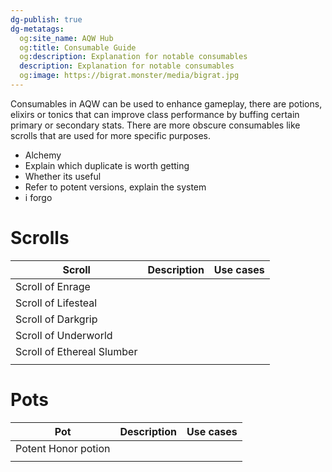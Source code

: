 ```yaml
---
dg-publish: true
dg-metatags:
  og:site_name: AQW Hub
  og:title: Consumable Guide
  og:description: Explanation for notable consumables
  description: Explanation for notable consumables
  og:image: https://bigrat.monster/media/bigrat.jpg
---
```

Consumables in AQW can be used to enhance gameplay, there are potions, elixirs or tonics that can improve class performance by buffing certain primary or secondary stats. There are more obscure consumables like scrolls that are used for more specific purposes. 

- Alchemy
- Explain which duplicate is worth getting
- Whether its useful
- Refer to potent versions, explain the system
- i forgo
# Scrolls

| Scroll                     | Description | Use cases |
| -------------------------- | ----------- | --------- |
| Scroll of Enrage           |             |           |
| Scroll of Lifesteal        |             |           |
| Scroll of Darkgrip         |             |           |
| Scroll of Underworld       |             |           |
| Scroll of Ethereal Slumber |             |           |
|                            |             |           |

# Pots

| Pot                 | Description | Use cases |
| ------------------- | ----------- | --------- |
| Potent Honor potion |             |           |
|                     |             |           |
